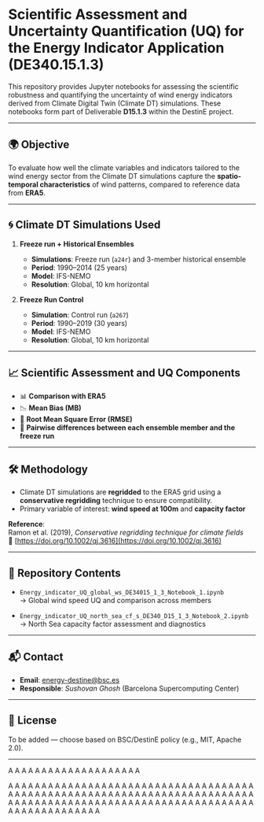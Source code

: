 # Scientific Assessment and Uncertainty Quantification (UQ) for the Energy Indicator Application (DE340.15.1.3)

This repository provides Jupyter notebooks for assessing the scientific robustness and quantifying the uncertainty of wind energy indicators derived from Climate Digital Twin (Climate DT) simulations. These notebooks form part of Deliverable **D15.1.3** within the DestinE project.

---

## 🌍 Objective

To evaluate how well the climate variables and indicators tailored to the wind energy sector from the Climate DT simulations capture the **spatio-temporal characteristics** of wind patterns, compared to reference data from **ERA5**.

---

## 🌀 Climate DT Simulations Used

1. **Freeze run + Historical Ensembles**
   - **Simulations**: Freeze run (`a24r`) and 3-member historical ensemble
   - **Period**: 1990–2014 (25 years)
   - **Model**: IFS-NEMO
   - **Resolution**: Global, 10 km horizontal

2. **Freeze Run Control**
   - **Simulation**: Control run (`a267`)
   - **Period**: 1990–2019 (30 years)
   - **Model**: IFS-NEMO
   - **Resolution**: Global, 10 km horizontal

---

## 📈 Scientific Assessment and UQ Components

- 📊 **Comparison with ERA5**
- 📉 **Mean Bias (MB)**
- 📐 **Root Mean Square Error (RMSE)**
- 🔄 **Pairwise differences between each ensemble member and the freeze run**

---

## 🛠️ Methodology

- Climate DT simulations are **regridded** to the ERA5 grid using a **conservative regridding** technique to ensure compatibility.
- Primary variable of interest: **wind speed at 100m** and **capacity factor**

**Reference**:  
Ramon et al. (2019), *Conservative regridding technique for climate fields*  
🔗 [https://doi.org/10.1002/qj.3616](https://doi.org/10.1002/qj.3616)

---

## 📁 Repository Contents

- `Energy_indicator_UQ_global_ws_DE34015_1_3_Notebook_1.ipynb`  
  → Global wind speed UQ and comparison across members

- `Energy_indicator_UQ_north_sea_cf_s_DE340_D15_1_3_Notebook_2.ipynb`  
  → North Sea capacity factor assessment and diagnostics

---

## 📬 Contact

- **Email**: [energy-destine@bsc.es](mailto:energy-destine@bsc.es)  
- **Responsible**: *Sushovan Ghosh* (Barcelona Supercomputing Center)

---

## 📝 License

To be added — choose based on BSC/DestinE policy (e.g., MIT, Apache 2.0).

---

A
A
A
A
A
A
A
A
A
A
A
A
A
A
A
A
A
A
A
A

A
A
A
A
A
A
A
A
A
A
A
A
A
A
A
A
A
A
A
A
A
A
A
A
A
A
A
A
A
A
A
A
A
A
A
A
A
A
A
A
A
A
A
A
A
A
A
A
A
A
A
A
A
A
A
A
A
A
A
A
A
A
A
A
A
A
A
A
A
A
A
A
A
A
A
A
A
A
A
A
A
A
A
A
A
A
A
A
A
A
A
A
A
A
A
A
A
A
A
A
A
A
A
A
A
A
A
A
A
A
A
A
A
A
A
A
A
A
A
A
A
A
A
A
A

